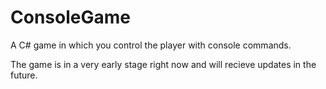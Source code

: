 # ConsoleGame
A C# game in which you control the player with console commands.

The game is in a very early stage right now and will recieve updates in the future.
